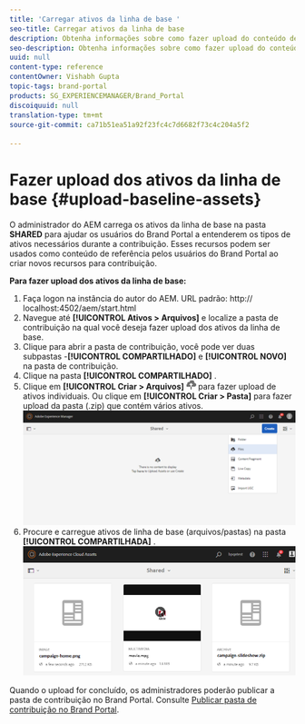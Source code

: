 ```yaml
---
title: 'Carregar ativos da linha de base '
seo-title: Carregar ativos da linha de base
description: Obtenha informações sobre como fazer upload do conteúdo de referência (ativos de linha de base) para uma pasta de contribuição no Brand Portal.
seo-description: Obtenha informações sobre como fazer upload do conteúdo de referência (ativos de linha de base) para uma pasta de contribuição no Brand Portal.
uuid: null
content-type: reference
contentOwner: Vishabh Gupta
topic-tags: brand-portal
products: SG_EXPERIENCEMANAGER/Brand_Portal
discoiquuid: null
translation-type: tm+mt
source-git-commit: ca71b51ea51a92f23fc4c7d6682f73c4c204a5f2

---
```



# Fazer upload dos ativos da linha de base {#upload-baseline-assets}

O administrador do AEM carrega os ativos da linha de base na pasta **SHARED** para ajudar os usuários do Brand Portal a entenderem os tipos de ativos necessários durante a contribuição. Esses recursos podem ser usados como conteúdo de referência pelos usuários do Brand Portal ao criar novos recursos para contribuição.

**Para fazer upload dos ativos da linha de base:**

1. Faça logon na instância do autor do AEM.
URL padrão: http:// localhost:4502/aem/start.html
1. Navegue até **[!UICONTROL Ativos > Arquivos]** e localize a pasta de contribuição na qual você deseja fazer upload dos ativos da linha de base.
1. Clique para abrir a pasta de contribuição, você pode ver duas subpastas -**[!UICONTROL COMPARTILHADO]** e **[!UICONTROL NOVO]** na pasta de contribuição.
1. Clique na pasta **[!UICONTROL COMPARTILHADO]** .
1. Clique em **[!UICONTROL Criar > Arquivos]** ![](assets/upload.png) para fazer upload de ativos individuais.
Ou clique em **[!UICONTROL Criar > Pasta]** para fazer upload da pasta (.zip) que contém vários ativos.
   ![](assets/upload-baseline-assets1.png)
1. Procure e carregue ativos de linha de base (arquivos/pastas) na pasta **[!UICONTROL COMPARTILHADA]** .
   ![](assets/upload-baseline-assets2.png)

Quando o upload for concluído, os administradores poderão publicar a pasta de contribuição no Brand Portal. Consulte [Publicar pasta de contribuição no Brand Portal](brand-portal-publish-contribution-folder-to-brand-portal.md).